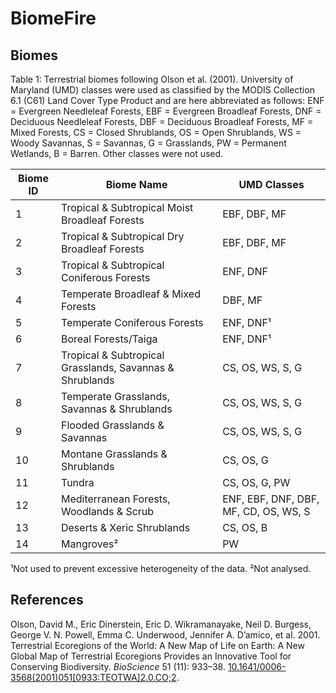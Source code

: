 # BiomeFire

## Biomes
Table 1: Terrestrial biomes following Olson et al. (2001). University of Maryland (UMD) classes were used as classified by the MODIS Collection 6.1 (C61) Land Cover Type Product and are here abbreviated as follows: ENF = Evergreen Needleleaf Forests, EBF = Evergreen Broadleaf Forests, DNF = Deciduous Needleleaf Forests, DBF = Deciduous Broadleaf Forests, MF = Mixed Forests, CS = Closed Shrublands, OS = Open Shrublands, WS = Woody Savannas, S = Savannas, G = Grasslands, PW = Permanent Wetlands, B = Barren. Other classes were not used.

| Biome ID | Biome Name                                               | UMD Classes                           |
|----------|----------------------------------------------------------|---------------------------------------|
| 1        | Tropical & Subtropical Moist Broadleaf Forests           | EBF, DBF, MF                          |
| 2        | Tropical & Subtropical Dry Broadleaf Forests             | EBF, DBF, MF                          |
| 3        | Tropical & Subtropical Coniferous Forests                | ENF, DNF                              |
| 4        | Temperate Broadleaf & Mixed Forests                      | DBF, MF                               |
| 5        | Temperate Coniferous Forests                             | ENF, DNF¹                             |
| 6        | Boreal Forests/Taiga                                     | ENF, DNF¹                             |
| 7        | Tropical & Subtropical Grasslands, Savannas & Shrublands | CS, OS, WS, S, G                      |
| 8        | Temperate Grasslands, Savannas & Shrublands              | CS, OS, WS, S, G                      |
| 9        | Flooded Grasslands & Savannas                            | CS, OS, WS, S, G                      |
| 10       | Montane Grasslands & Shrublands                          | CS, OS, G                             |
| 11       | Tundra                                                   | CS, OS, G, PW                         |
| 12       | Mediterranean Forests, Woodlands & Scrub                 | ENF, EBF, DNF, DBF, MF, CD, OS, WS, S |
| 13       | Deserts & Xeric Shrublands                               | CS, OS, B                             |
| 14       | Mangroves²                                               | PW                                    |

¹Not used to prevent excessive heterogeneity of the data. ²Not analysed.

## References
Olson, David M., Eric Dinerstein, Eric D. Wikramanayake, Neil D. Burgess, George V. N. Powell, Emma C. Underwood, Jennifer A. D’amico, et al. 2001. Terrestrial Ecoregions of the World: A New Map of Life on Earth: A New Global Map of Terrestrial Ecoregions Provides an Innovative Tool for Conserving Biodiversity. *BioScience* 51 (11): 933–38. [10.1641/0006-3568(2001)051[0933:TEOTWA]2.0.CO;2](https://doi.org/10.1641/0006-3568(2001)051[0933:TEOTWA]2.0.CO;2).

